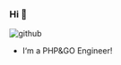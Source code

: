 ### Hi 👋

![github](https://github-readme-stats.vercel.app/api?username=jiangwu10057&theme=vue-dark&show_icons=true)

- I‘m a PHP&GO Engineer! 
<!--
**jiangwu10057/jiangwu10057** is a ✨ _special_ ✨ repository because its `README.md` (this file) appears on your GitHub profile.

Here are some ideas to get you started:

- 🔭 I’m currently working on ...
- 🌱 I’m currently learning ...
- 👯 I’m looking to collaborate on ...
- 🤔 I’m looking for help with ...
- 💬 Ask me about ...
- 📫 How to reach me: ...
- 😄 Pronouns: ...
- ⚡ Fun fact: ...
-->
